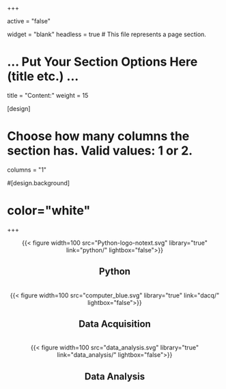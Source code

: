 +++

active = "false"

widget = "blank"
headless = true  # This file represents a page section.

# ... Put Your Section Options Here (title etc.) ...

title = "Content:"
weight = 15

[design]
  # Choose how many columns the section has. Valid values: 1 or 2.
  columns = "1"


#[design.background]
#  color="white"

+++

<center>
{{< figure width=100 src="Python-logo-notext.svg" library="true" link="python/" lightbox="false">}}
<H2>Python</H2>
</center>
<br/>

<center>
{{< figure width=100 src="computer_blue.svg" library="true" link="dacq/" lightbox="false">}}
<H2>Data Acquisition</H2>
</center>
<br/>

<center>
{{< figure width=100 src="data_analysis.svg" library="true" link="data_analysis/" lightbox="false">}}
<H2>Data Analysis</H2>
</center>


